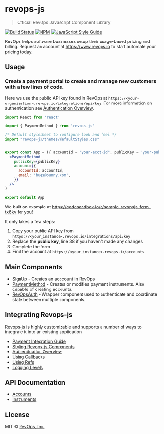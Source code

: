 # revops-js

> Official RevOps Javascript Component Library

[![Build Status](https://travis-ci.org/revops-io/revops.js.svg?branch=master)](https://travis-ci.org/revops-io/revops.js) [![NPM](https://img.shields.io/npm/v/revops-js.svg)](https://www.npmjs.com/package/revops-js) [![JavaScript Style Guide](https://img.shields.io/badge/code_style-standard-brightgreen.svg)](https://standardjs.com)

RevOps helps software businesses setup their usage-based pricing and billing. Request an account at https://www.revops.io to start automate your pricing today.

## Usage

### Create a payment portal to create and manage new customers with a few lines of code.
Here we use the public API key found in RevOps at `https://<your-organization>.revops.io/integrations/api/key`. 
For more information on authentication see [Authentication Overview](https://github.com/revops-io/revops.js/wiki/Authentication-Overview).

```jsx
import React from 'react'

import { PaymentMethod } from 'revops-js'

/* Default stylesheet to configure look and feel */
import "revops-js/themes/defaultStyles.css"


export const App = ({ accountId = "your-acct-id", publicKey = 'your-public-api-key' }) => (
  <PaymentMethod
    publicKey={publicKey}
    account={{
      accountId: accountId,
      email: 'bugs@bunny.com',
    }}
  />
)

export default App
```

We built an example at https://codesandbox.io/s/sample-revopsjs-form-tx6kv for you!

It only takes a few steps:

1. Copy your public API key from `https://<your_instance>.revops.io/integrations/api/key`
2. Replace the __public key__, line 38 if you haven't made any changes
3. Complete the form
4. Find the account at `https://<your_instance>.revops.io/accounts`

## Main Components
- [SignUp](https://github.com/revops-io/revops.js/wiki/SignUp) - Creates an acccount in RevOps
- [PaymentMethod](https://github.com/revops-io/revops.js/wiki/Payment-Method) - Creates or modifies payment instruments. Also capable of creating accounts.
- [RevOpsAuth](https://github.com/revops-io/revops.js/wiki/RevOpsAuth-Component) - Wrapper component used to authenticate and coordinate state between multiple components. 

## Integrating Revops-js
Revops-js is highly customizable and supports a number of ways to integrate it into an existing application.
- [Payment Integration Guide](https://github.com/revops-io/revops.js/wiki/Guide-to-Integrating-PaymentMethod-Components)
- [Styling Revops-js Components](https://github.com/revops-io/revops.js/wiki/Styling-Revops-js-Components)
- [Authentication Overview](https://github.com/revops-io/revops.js/wiki/Authentication-Overview)
- [Using Callbacks](https://github.com/revops-io/revops.js/wiki/Using-Callback-to-Integrate-Revops-js)
- [Using Refs](https://github.com/revops-io/revops.js/wiki/Using-Refs-with-Revops-js)
- [Logging Levels](https://github.com/revops-io/revops.js/wiki/Logging-Levels)

## API Documentation
- [Accounts](https://www.revops.io/docs/rest-api/accounts)
- [Instruments](https://www.revops.io/docs/rest-api/instruments)


## License

MIT © [RevOps, Inc.](https://revops.io)
